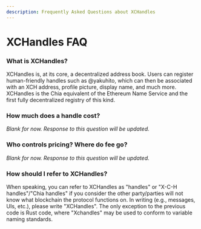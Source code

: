 ```yaml
---
description: Frequently Asked Questions about XCHandles
---
```


# XCHandles FAQ

### What is XCHandles?

XCHandles is, at its core, a decentralized address book. Users can register human-friendly handles such as @yakuhito, which can then be associated with an XCH address, profile picture, display name, and much more. XCHandles is the Chia equivalent of the Ethereum Name Service and the first fully decentralized registry of this kind.

### How much does a handle cost?

_Blank for now. Response to this question will be updated._

### Who controls pricing? Where do fee go?

_Blank for now. Response to this question will be updated._

### How should I refer to XCHandles?

When speaking, you can refer to XCHandles as "handles" or "X-C-H handles"/"Chia handles" if you consider the other party/parties will not know what blockchain the protocol functions on. In writing (e.g., messages, UIs, etc.), please write "XCHandles". The only exception to the previous code is Rust code, where "Xchandles" may be used to conform to variable naming standards.

